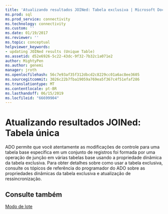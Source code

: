 ```yaml
---
title: 'Atualizando resultados JOINed: Tabela exclusiva | Microsoft Docs'
ms.prod: sql
ms.prod_service: connectivity
ms.technology: connectivity
ms.custom: ''
ms.date: 01/19/2017
ms.reviewer: ''
ms.topic: conceptual
helpviewer_keywords:
- updating JOINed results (Unique Table)
ms.assetid: d52e6926-5c22-43dc-9f32-7b32c1a071e2
author: MightyPen
ms.author: genemi
manager: jroth
ms.openlocfilehash: 56c7e93af35f312dbcd2c8229cc01a6ac8ee3605
ms.sourcegitcommit: 3026c22b7fba19059a769ea5f367c4f51efaf286
ms.translationtype: MT
ms.contentlocale: pt-BR
ms.lasthandoff: 06/15/2019
ms.locfileid: "66699904"
---
```

# <a name="updating-joined-results-unique-table"></a>Atualizando resultados JOINed: Tabela única
ADO permite que você atentamente as modificações de controle para uma tabela base específica em um conjunto de registros foi formada por uma operação de junção em várias tabelas base usando a propriedade dinâmica da tabela exclusiva. Para obter detalhes sobre como usar a tabela exclusiva, consulte os tópicos de referência do programador do ADO sobre as propriedades dinâmicas da tabela exclusiva e atualização de ressincronização.  
  
## <a name="see-also"></a>Consulte também  
 [Modo de lote](../../../ado/guide/data/batch-mode.md)
